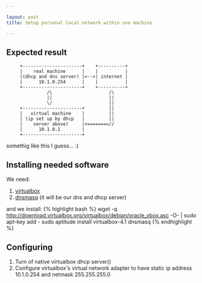 ```yaml
---

layout: post
title: Setup personal local network within one machine

---
```

Expected result
---------------

         +----------------------+    +----------+
         |    real machine      |    |          |
         |(dhcp and dns server) |<-->| internet |
         |      10.1.0.254      |    |          |
         +----------------------+    +----------+
                   /\                     /\
                   ||                     ||
                   \/                     ||
         +----------------------+         ||
         |   virtual machine    |         ||
         | (ip set up by dhcp   |         ||
         |    server above)     |<========//
         |      10.1.0.1        |
         +----------------------+

somethig like this I guess... :)

Installing needed software
--------------------------

We need:

1. [virtualbox](http://www.virtualbox.org/)
2. [dnsmasq](http://thekelleys.org.uk/dnsmasq/doc.html) (it will be our dns and dhcp server)

and we install:
{% highlight bash %}
wget -q http://download.virtualbox.org/virtualbox/debian/oracle_vbox.asc -O- | sudo apt-key add -
sudo aptitude install virtualbox-4.1 dnsmasq
{% endhighlight %}

Configuring
-----------

1. Turn of native virtualbox dhcp server()
2. Configure virtualbox's virtual network adapter to have static ip address 10.1.0.254 and netmask 255.255.255.0
